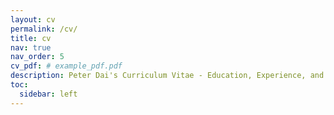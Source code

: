 ```yaml
---
layout: cv
permalink: /cv/
title: cv
nav: true
nav_order: 5
cv_pdf: # example_pdf.pdf
description: Peter Dai's Curriculum Vitae - Education, Experience, and Achievements
toc:
  sidebar: left
---
```

